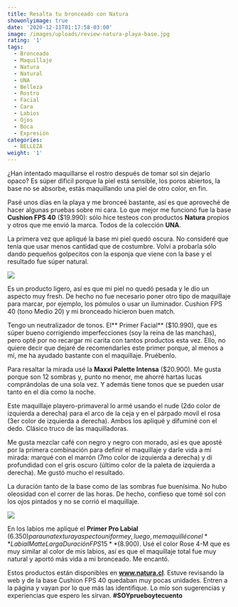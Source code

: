 ```yaml
---
title: Resalta tu bronceado con Natura
showonlyimage: true
date: '2020-12-11T01:17:58-03:00'
image: /images/uploads/review-natura-playa-base.jpg
rating: '1'
tags:
  - Bronceado
  - Maquillaje
  - Natura
  - Natural
  - UNA
  - Belleza
  - Rostro
  - Facial
  - Cara
  - Labios
  - Ojos
  - Boca
  - Expresión
categories:
  - BELLEZA
weight: '1'
---
```

¿Han intentado maquillarse el rostro después de tomar sol sin dejarlo opaco? Es súper dificil porque la piel está sensible, los poros abiertos, la base no se absorbe, estás maquillando una piel de otro color, en fin.

<!--more-->

Pasé unos días en la playa y me bronceé bastante, así es que aproveché de hacer algunas pruebas sobre mi cara. Lo que mejor me funcionó fue la base **Cushion FPS 40** ($19.990): sólo hice testeos con productos **Natura** propios y otros que me envió la marca. Todos de la colección **UNA**.



La primera vez que apliqué la base mi piel quedó oscura. No consideré que tenía que usar menos cantidad que de costumbre. Volví a probarla sólo dando pequeños golpecitos con la esponja que viene con la base y el resultado fue súper natural. 

![](/images/uploads/review-natura-playa-ppal-ok.jpg)



Es un producto ligero, así es que mi piel no quedó pesada y le dio un aspecto muy fresh. De hecho no fue necesario poner otro tipo de maquillaje para marcar, por ejemplo, los pómulos o usar un iluminador. Cushion FPS 40 (tono Medio 20) y mi bronceado hicieron buen match.



Tengo un neutralizador de tonos. El** Primer Facial** ($10.990), que es súper bueno corrigiendo imperfecciones (soy la reina de las manchas), pero opté por no recargar mi carita con tantos productos esta vez. Ello, no quiere decir que dejaré de recomendarles este primer porque, al menos a mí, me ha ayudado bastante con el maquillaje. Pruébenlo.



Para resaltar la mirada usé la **Maxxi Palette Intensa** ($20.900). Me gusta porque son 12 sombras y, punto no menor, me ahorré hartas lucas comprándolas de una sola vez. Y además tiene tonos que se pueden usar tanto en el día como la noche.



Este maquillaje playero-primaveral lo armé usando el nude (2do color de izquierda a derecha) para el arco de la ceja y en el párpado movil el rosa (3er color de izquierda a derecha). Ambos los apliqué y difuminé con el dedo. Clásico truco de las maquilladoras. 



Me gusta mezclar café con negro y negro con morado, así es que aposté por la primera combinación para definir el maquillaje y darle vida a mi mirada: marqué con el marrón (7mo color de izquierda a derecha) y di profundidad con el gris oscuro (último color de la paleta de izquierda a derecha). Me gustó mucho el resultado.



La duración tanto de la base como de las sombras fue buenísima. No hubo oleosidad con el correr de las horas. De hecho, confieso que tomé sol con los ojos pintados y no se corrió el maquillaje.



![](/images/uploads/review-natura-playa-labial.jpg)

En los labios me apliqué el **Primer Pro Labial** ($6.350) para una textura y aspecto uniforme y, luego, me maquillé con el **Labial Matte Larga Duración FPS 15** ($8.900). Usé el color Rose 4-M que es muy similar al color de mis labios, así es que el maquillaje total fue muy natural y aportó más vida a mi bronceado. Me encantó.



Estos productos están disponibles en **www.natura.cl**. Estuve revisando la web y de la base Cushion FPS 40 quedaban muy pocas unidades. Entren a la página y vayan por lo que más las identifique. Lo mío son sugerencias y experiencias que espero les sirvan. **\#SOYprueboytecuento**
